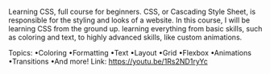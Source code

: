 Learning CSS, full course for beginners. CSS, or Cascading Style Sheet, is responsible for the styling and looks of a website. 
In this course, I will be learning CSS from the ground up. learning everything from basic skills, such as coloring and text, to highly advanced skills, like custom animations.

Topics:
•Coloring
•Formatting
•Text
•Layout
•Grid
•Flexbox
•Animations
•Transitions
•And more!
Link: https://youtu.be/1Rs2ND1ryYc